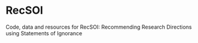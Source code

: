 # RecSOI
Code, data and resources for RecSOI: Recommending Research Directions using Statements of Ignorance
